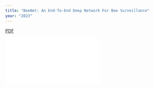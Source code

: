```yaml
---
title: "BeeNet: An End-To-End Deep Network For Bee Surveillance"
year: "2023"
---
```

[PDF](pdfs/BeeNet--An-End-To-End-Deep-Network-For-Bee-Survei_2023_Procedia-Computer-Sci.pdf)

![](pdfs/BeeNet--An-End-To-End-Deep-Network-For-Bee-Survei_2023_Procedia-Computer-Sci.pdf)